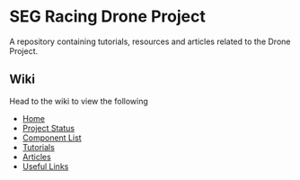 # SEG Racing Drone Project

A repository containing tutorials, resources and articles related to the Drone Project.

## Wiki

Head to the wiki to view the following

- [Home](#)
- [Project Status](#)
- [Component List](#)
- [Tutorials](#)
- [Articles](#)
- [Useful Links](#)

